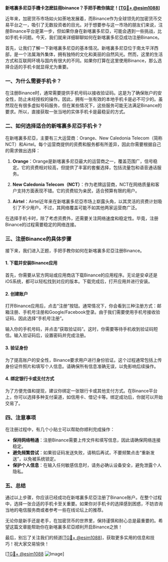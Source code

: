 **新喀裏多尼亞手機卡怎麽註冊binance？手把手教你搞定！[[TG💪+ @esim1088](https://t.me/s/esim1088)]**

近年来，加密货币市场如火如荼地发展着，而Binance作为全球领先的加密货币交易平台之一，吸引了无数投资者的目光。对于想要参与这一市场的朋友们来说，注册Binance平台是第一步，但如果你身在新喀裏多尼亞，可能会遇到一些挑战，比如手机卡问题。今天，我们就来详细聊聊如何在新喀裏多尼亞成功注册Binance。

首先，让我们了解一下新喀裏多尼亞的基本情况。新喀裏多尼亞位于南太平洋西部，是一个法属海外集体，拥有独特的文化和美丽的自然风光。然而，这里的生活方式和互联网环境与国内有很大的不同。如果你打算在这里使用Binance，那么选择合适的手机卡就显得尤为重要。

### 一、为什么需要手机卡？

在注册Binance时，通常需要提供手机号码以接收验证码。这是为了确保账户的安全性，防止未经授权的操作。因此，拥有一张有效的本地手机卡是必不可少的。虽然现在有很多虚拟号码服务，但在某些情况下，这些服务可能无法满足Binance的要求。所以，直接获取一张当地的实体手机卡是最稳妥的方式。

### 二、如何选择适合的新喀裏多尼亞手机卡？

在新喀裏多尼亞，主要有三大运营商：Orange、New Caledonia Telecom（简称NCT）和Airtel。每个运营商提供的资费和服务都有所差异，因此你需要根据自己的需求做出选择：

1. **Orange**：Orange是新喀裏多尼亞最大的运营商之一，覆盖范围广，信号稳定。它的资费相对较高，但提供了丰富的套餐选择，包括流量包和语音通话服务。
   
2. **New Caledonia Telecom（NCT）**：作为老牌运营商，NCT在网络质量和客户支持方面表现不错。它的资费较为亲民，适合预算有限的用户。

3. **Airtel**：Airtel近年来在新喀裏多尼亞市场上崭露头角，以其灵活的资费计划吸引了不少用户。不过，其网络覆盖可能不如其他两家运营商广泛。

在选择手机卡时，除了考虑资费外，还需要关注网络速度和稳定性。毕竟，注册Binance的过程需要稳定的网络连接。

### 三、注册Binance的具体步骤

接下来，我们进入正题，手把手教你如何在新喀裏多尼亞注册Binance。

#### 1. 下载并安装Binance应用

首先，你需要从官方网站或应用商店下载Binance的应用程序。无论是安卓还是iOS系统，都可以轻松找到对应的版本。下载完成后，打开应用并进行安装。

#### 2. 创建账户

打开Binance应用后，点击“注册”按钮。通常情况下，你会看到三种注册方式：邮箱注册、手机号注册和Google/Facebook登录。由于我们需要使用手机号接收验证码，因此选择“手机号注册”。

输入你的手机号码，并点击“获取验证码”。这时，你需要等待手机收到验证码短信。输入验证码后，设置密码并完成注册。

#### 3. 验证身份

为了提高账户的安全性，Binance要求用户进行身份验证。这个过程通常包括上传身份证件照片和填写个人信息。请确保所有信息准确无误，以免影响后续操作。

#### 4. 绑定银行卡或支付方式

为了方便充值和提现，建议你绑定一张银行卡或其他支付方式。在Binance平台上，你可以选择多种支付渠道，如信用卡、借记卡等。绑定成功后，你就可以开始交易了。

### 四、注意事项

在注册过程中，有几个小贴士可以帮助你顺利完成操作：

- **保持网络畅通**：注册Binance需要上传文件和填写信息，因此请确保网络连接稳定。
- **避免频繁尝试**：如果验证码发送失败，请稍后再试，不要频繁点击“重新发送”，以免被系统锁定。
- **保护个人信息**：在输入任何敏感信息时，请务必确认设备安全，避免泄露个人隐私。

### 五、总结

通过以上步骤，你应该已经成功在新喀裏多尼亞注册了Binance账户。在整个过程中，选择一张合适的手机卡至关重要。如果你对手机卡的选择感到困惑，不妨咨询当地的电信服务商或者参考一些在线论坛上的推荐。

无论你是新手还是老手，在加密货币的世界里，保持谨慎和耐心总是最重要的。希望这篇文章能帮助你在新喀裏多尼亞顺利开启Binance之旅！

最后，别忘了关注我们的频道[[TG💪+ @esim1088](https://t.me/s/esim1088)]，获取更多实用的信息和技巧！祝大家交易愉快！

[[TG💪+ @esim1088](https://t.me/s/esim1088) ![Image](https://i.postimg.cc/4NQfJmqS/Snipaste-2025-05-13-00-14-12.png)]